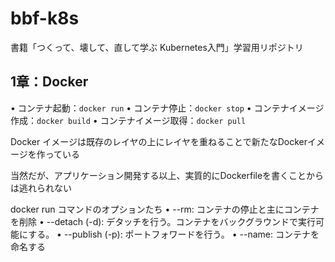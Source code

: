 # bbf-k8s
書籍「つくって、壊して、直して学ぶ Kubernetes入門」学習用リポジトリ

## 1章：Docker

• コンテナ起動：`docker run`
• コンテナ停止：`docker stop`
• コンテナイメージ作成：`docker build`
• コンテナイメージ取得：`docker pull`

Docker イメージは既存のレイヤの上にレイヤを重ねることで新たなDockerイメージを作っている

当然だが、アプリケーション開発する以上、実質的にDockerfileを書くことからは逃れられない

docker run コマンドのオプションたち
• --rm: コンテナの停止と主にコンテナを削除
• --detach (-d): デタッチを行う。コンテナをバックグラウンドで実行可能にする。
• --publish (-p): ポートフォワードを行う。
• --name: コンテナを命名する



## 
